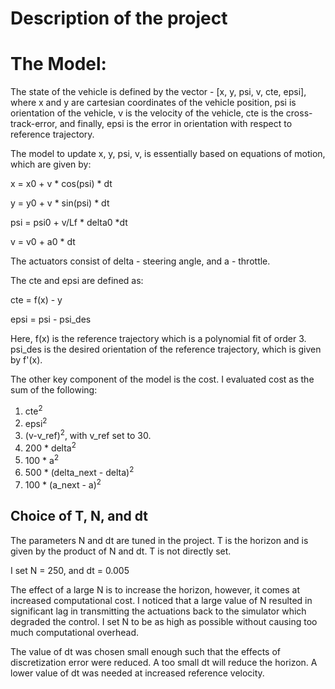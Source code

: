 
# Description of the project

# The Model:

The state of the vehicle is defined by the vector - [x, y, psi, v, cte, epsi], where x and y are cartesian coordinates of the vehicle position, psi is orientation of the vehicle, v is the velocity of the vehicle, cte is the cross-track-error, and finally, epsi is the error in orientation with respect to reference trajectory.

The model to update x, y, psi, v, is essentially based on equations of motion, which are given by:

x = x0 + v * cos(psi) * dt

y = y0 + v * sin(psi) * dt

psi = psi0 + v/Lf * delta0 *dt

v = v0 + a0 * dt

The actuators consist of delta - steering angle, and a - throttle. 

The cte and epsi are defined as:

cte = f(x) - y

epsi = psi - psi_des

Here, f(x) is the reference trajectory which is a polynomial fit of order 3. psi_des is the desired orientation of the reference trajectory, which is given by f'(x).

The other key component of the model is the cost. I evaluated cost as the sum of the following:

1. cte<sup>2</sup>
2. epsi<sup>2</sup>
3. (v-v_ref)<sup>2</sup>, with v_ref set to 30.
4. 200 * delta<sup>2</sup>
5. 100 * a<sup>2</sup>
6. 500 * (delta_next - delta)<sup>2</sup>
7. 100 * (a_next - a)<sup>2</sup>

## Choice of T, N, and dt

The parameters N and dt are tuned in the project. T is the horizon and is given by the product of N and dt. T is not directly set.

I set N = 250, and dt = 0.005

The effect of a large N is to increase the horizon, however, it comes at increased computational cost. I noticed that a large value of N resulted in significant lag in transmitting the actuations back to the simulator which degraded the control. 
I set N to be as high as possible without causing too much computational overhead. 

The value of dt was chosen small enough such that the effects of discretization error were reduced. A too small dt will reduce the horizon. A lower value of dt was needed at increased reference velocity.





